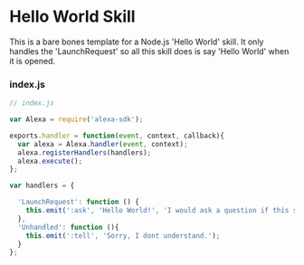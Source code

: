 # Hello World Skill

This is a bare bones template for a Node.js 'Hello World' skill. It only handles the 'LaunchRequest' so all this skill does is say 'Hello World' when it is opened.

### index.js
```javascript
// index.js

var Alexa = require('alexa-sdk');

exports.handler = function(event, context, callback){
  var alexa = Alexa.handler(event, context);
  alexa.registerHandlers(handlers);
  alexa.execute();
};

var handlers = {

  'LaunchRequest': function () {
    this.emit(':ask', 'Hello World!', 'I would ask a question if this skill was completed.');
  },
  'Unhandled': function (){
    this.emit(':tell', 'Sorry, I dont understand.');
  }
};
```